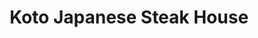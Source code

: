 ---
layout: place
title: "Koto Japanese Steak House"
permalink: /florida/tampa/koto-japanese-steak-house.html
stateAbbr: FL
stateName: Florida
cityName: Tampa
seo:
  name: "Koto Japanese Steak House"
  type: Restaurant
  links: http://www.kotosteakhouse.com/
description: "Koto Japanese Steak House serves delicious sushi in Tampa, Florida. Try fresh Japanese dishes for a great dining experience. "
place_id: ChIJo-6FVmTDwogRzG0bqGGIbrQ
photos:
  - name: >-
      places/ChIJo-6FVmTDwogRzG0bqGGIbrQ/photos/AeeoHcIaJQQYws0LJSdJW1_ymYAA-aKlwfm0sFYfFJGsbbk-oPtAVE6ezJLSTOBkApZdlc7SsvJ7TDgRKEZXLH_3X5CEoy7wcz0IWQpOEdiSyGAnNIQM6FI2sWym__ujqqoTizzgmdOH4NZxOICJi6pitTTq65mR9iczVC-YgUb8ZQWmThZZLUxsZTybZhs0bJXmBLH5K7_bbME-SZfMFUvRnKE_NBINIXq6Gf_8Ko9V0dIgO2C4OY1gFmpQ8wkKHBmQsYrUj0HSrMVg0SpGuhvp0XTlj2p3ZWtVNg34BGddM8hUe83woM4dKPEC9oYu4IWY_WE3OouZK4FvKMD1_hTF4qq3GkC6E3uX1RQubc41JY53LT3ASiiVJzU8dixiUb56VXHvDZWX6Q6LnLJWfh9icLgmYfDUST4RyPiQng
    widthPx: 4032
    heightPx: 2268
    authorAttributions:
      - displayName: Basit Ali
        uri: https://maps.google.com/maps/contrib/108654412746742076581
        photoUri: >-
          https://lh3.googleusercontent.com/a/ACg8ocIC2vvX8hII7R0Tn8ZmK1Czt5mR_oGW8xJSy16Ecy6xPGvFoQ=s100-p-k-no-mo
    flagContentUri: >-
      https://www.google.com/local/imagery/report/?cb_client=maps_api_places.places_api&image_key=!1e10!2sCIHM0ogKEICAgICk77le&hl=en-US
    googleMapsUri: >-
      https://www.google.com/maps/place//data=!3m4!1e2!3m2!1sCIHM0ogKEICAgICk77le!2e10!4m2!3m1!1s0x88c2c3645685eea3:0xb46e8861a81b6dcc
  - name: >-
      places/ChIJo-6FVmTDwogRzG0bqGGIbrQ/photos/AeeoHcLSaIHuJaslAdpvuH3gf7-uzKG6Gf570SS8RFLsFGkAZp1F74h0Owwb2Cv2ePMI_wO30-0X82akHrpCS_I0ReGYEEqDYO9CXCzvvGalnbGGP2WnmJPeKbS9jP-kKax7WOaavsWC7LdEUavd8ViiloP7plWK7IPAtF4Sc8gg7-1uLHbU2gZrFO4DFeQ9oIApqHWRoWQUhORzfC2bn3BQMVZKB9b1keeDaRwGn9bLeZ_2S0B27lIWv1yGRnm0VpSxUSvzCRUrJUSjTa0pOTT3Ljx3723V2B-92Z6sAiQ1vKZbmzZJa0PF4jpBRzFKFc7r036i0tiwqD44w53VhDm4pR26IDjggw2TGGITpmGDS6DdXUisDVr-RIvvnXMS5HHSz_NtnPv9VqbP0yAQFulnHvODuI2D0YgieexujcJcZcw
    widthPx: 2992
    heightPx: 2992
    authorAttributions:
      - displayName: JESSICA COOPER
        uri: https://maps.google.com/maps/contrib/102717678594515227344
        photoUri: >-
          https://lh3.googleusercontent.com/a-/ALV-UjXrYV-lLYWgnRhPg-jmXHyMkb6Q-tQaENtBTS3d_hiQrS0cQPzZgw=s100-p-k-no-mo
    flagContentUri: >-
      https://www.google.com/local/imagery/report/?cb_client=maps_api_places.places_api&image_key=!1e10!2sCIHM0ogKEICAgMCovbftKQ&hl=en-US
    googleMapsUri: >-
      https://www.google.com/maps/place//data=!3m4!1e2!3m2!1sCIHM0ogKEICAgMCovbftKQ!2e10!4m2!3m1!1s0x88c2c3645685eea3:0xb46e8861a81b6dcc
  - name: >-
      places/ChIJo-6FVmTDwogRzG0bqGGIbrQ/photos/AeeoHcJkz1hfvTX9oBEaje0a0Zor7ma0jcZV8VKtIlkjmSd27If-qeaQW-gsyFYxaawoFYzqrm2bcewZFb-1LPaGkd-mHJAWFmQPWqF5c0JPJKNWcqsSgHBdyEgtzkXKchVEWzKzyVHTF8MK4NVNyCm4EwZN3j1NjtdiLD3Rwx1fCTwaGqVGJJJptvdpBEHGo7dXSG6JVglxHlRHdC_VSHfRrFviGPgf3iJZhcqLPgCkaNrxnhIOWSaUJ44Xdd6paM3VZ7ukiFUeq3qtQLLBS1IJh4IFM-hk-iWJDrX1Hi13Gv5VEPkB_U5Oxi6zvxI6hpPWJnXy8f27csU0A2dh4AXj5raBvbH_eBbdj19oBtJ4M5yDYjzMq56nHf97FJfJt2fQIjD2bg7M1SvFOQbqrQ7mitn2A4bj5ihz85BjfM_gu-U
    widthPx: 3600
    heightPx: 4800
    authorAttributions:
      - displayName: Anthony Schuster
        uri: https://maps.google.com/maps/contrib/114075653153576642393
        photoUri: >-
          https://lh3.googleusercontent.com/a/ACg8ocLgxl-sR_aOm96J6iisZ4WTnpBkjm0KxlI4954Ys1FohMsbxQ=s100-p-k-no-mo
    flagContentUri: >-
      https://www.google.com/local/imagery/report/?cb_client=maps_api_places.places_api&image_key=!1e10!2sCIHM0ogKEICAgMDI9YK0VA&hl=en-US
    googleMapsUri: >-
      https://www.google.com/maps/place//data=!3m4!1e2!3m2!1sCIHM0ogKEICAgMDI9YK0VA!2e10!4m2!3m1!1s0x88c2c3645685eea3:0xb46e8861a81b6dcc
  - name: >-
      places/ChIJo-6FVmTDwogRzG0bqGGIbrQ/photos/AeeoHcKcFtlMf_PoBaHgf2R6JlbuWoxufNPMS4a18tBnkw0jekcPiQ6h-OlZSjakiOTP6mZesjPHn7X5bmk-66JvfgfaFo2Mf4Jweshm3yph7tQBmKwuPwBEshJcVt90hH7jhnsv9hg9fFE7H94EkzJfTupndX1KOkrzSFBu4UuOwpCvPYRv8km3kGDOeeTy8foEIFbz4jhj06TcXCINDKz3TQ1MDpQqQvW42_eDUssnguYQPJgiE0sThiBhr8pjHRDeBpHbw3XeYpdDrSXBgaZEzyZT10aHD_zoCGRa1hN6y1HNGmF3au8TbQ41OQXpB-GMWo2NZ3SyygjCuj_WtzxFXBb8s5hV1miYL8j5za1eefIzeZ6UhdSMGj438dl5LtVN163JJlplNXjF9WZxAwshUxwJlOTTyQoKZhhNbBKFLr2PasQC
    widthPx: 4450
    heightPx: 2967
    authorAttributions:
      - displayName: Brad Herring
        uri: https://maps.google.com/maps/contrib/114018155427979920369
        photoUri: >-
          https://lh3.googleusercontent.com/a-/ALV-UjW85faWkdrcKC5T4IoFNiBCV_Esw5mbsm4DZqTaOmLLUiF2NkcHxA=s100-p-k-no-mo
    flagContentUri: >-
      https://www.google.com/local/imagery/report/?cb_client=maps_api_places.places_api&image_key=!1e10!2sCIHM0ogKEICAgIC449O2kwE&hl=en-US
    googleMapsUri: >-
      https://www.google.com/maps/place//data=!3m4!1e2!3m2!1sCIHM0ogKEICAgIC449O2kwE!2e10!4m2!3m1!1s0x88c2c3645685eea3:0xb46e8861a81b6dcc
  - name: >-
      places/ChIJo-6FVmTDwogRzG0bqGGIbrQ/photos/AeeoHcJjUwETwuXYRBzbgkpuXw1bsBfETUr5lXV-uxT5mM2phlHq8FvEUu5hlsrwe_PizFHCcd23f7sAUSye5TJTrvOnQSwoL4DcBHVv803F8LD1TawBmpXooLhm41ghEq2E1jeX3mIAcAinmvrv_lRHG8iG_xDEQOjQekzULVM148INCjOl7scRRhkYj_E0s7biDpHoACH-xZyrGIyxI6mpBg1SQGzA3gNpBxnIWCEgtrgk4etfi91vBT_e6mUn2Ja2kq6_ZF2AYRux0P_8gJTWwSSL-L2AniQ4DMehBU6-y3TnK9aqySGS7IDNC9NZD9O5KydGkDQaMEys9w-0YbRRrzcv-sc0eqphIZL2Zt3_cCUdlMNDaoaJvNXaOq3tyf5sW3YOgLgh5Ztg7B24a7aV8JEuOX-PuPgGDp8T-_zkDKIfS2rk
    widthPx: 2992
    heightPx: 2992
    authorAttributions:
      - displayName: JESSICA COOPER
        uri: https://maps.google.com/maps/contrib/102717678594515227344
        photoUri: >-
          https://lh3.googleusercontent.com/a-/ALV-UjXrYV-lLYWgnRhPg-jmXHyMkb6Q-tQaENtBTS3d_hiQrS0cQPzZgw=s100-p-k-no-mo
    flagContentUri: >-
      https://www.google.com/local/imagery/report/?cb_client=maps_api_places.places_api&image_key=!1e10!2sCIHM0ogKEICAgMCovbftqQE&hl=en-US
    googleMapsUri: >-
      https://www.google.com/maps/place//data=!3m4!1e2!3m2!1sCIHM0ogKEICAgMCovbftqQE!2e10!4m2!3m1!1s0x88c2c3645685eea3:0xb46e8861a81b6dcc
  - name: >-
      places/ChIJo-6FVmTDwogRzG0bqGGIbrQ/photos/AeeoHcLR7vNwXWBwGsDpKZESiR--_2UboLBv35_R3tajsjnADk5E1Bv6s3XBi_YkJwVF6ZkKDSTYc7nff3Th2GKKvbVBGa7NzG-ugrCN-b7fsofXyyn_afXSgOzOmWO-Q3XokdR-VQAwcsM-9Q1wiF7_ItbNWutDdwJcyAeyWFnMn_UvRofGMVAHDZhLDXxmRrxcYmC53yIq1HlfQcTKdnhnzR_ED8YdG4pUZt-ojw5JdFV59PTSnul1Q_IgmK7rK3vJ3UvBIQ5l_mVOWabu_aKf9JLjoOTFFMEIFviiq_o7rzW2GmQuSwvWHozo1pxEo_r07soWO1Z6gv1k7RuHjHwYQuG0jgQ5qltOuEwHZuqSy_CPncP3xXFswDbZTi2hCTH8OVux329iGSZhMAIrCJy1IaYmACleqxQLDL7NmG84gzTDTg
    widthPx: 3024
    heightPx: 4032
    authorAttributions:
      - displayName: Ramón Vázquez
        uri: https://maps.google.com/maps/contrib/117623124665365438372
        photoUri: >-
          https://lh3.googleusercontent.com/a-/ALV-UjVIE1ptTch1Jvd4VScVqJT_SLT2ULcDoCJDXnmSAujMZIugY9KLWg=s100-p-k-no-mo
    flagContentUri: >-
      https://www.google.com/local/imagery/report/?cb_client=maps_api_places.places_api&image_key=!1e10!2sCIHM0ogKEICAgIDX5oreBw&hl=en-US
    googleMapsUri: >-
      https://www.google.com/maps/place//data=!3m4!1e2!3m2!1sCIHM0ogKEICAgIDX5oreBw!2e10!4m2!3m1!1s0x88c2c3645685eea3:0xb46e8861a81b6dcc
  - name: >-
      places/ChIJo-6FVmTDwogRzG0bqGGIbrQ/photos/AeeoHcIwdmUECBHBuwbeF5g-0AEbHJdWsiY2nB7z1qhguZYwQNZi7C2jMgXXBxbXRyno1dlM1ON90C7Pqq-O1OHQyeTKvLjmMURrg2cKafkfs47I6ishRQq1prkSED8lWu3NfMKGn2zEpo0I9VeNz3mV3OY7b2qGhpaOxgAV1E5krTDNEF6LSn-8QmPn4RjzziCUdXk_sHMrkaLGmbO2IgHBqzI2MczWAz3vEAhYTP904bptOJysvygoXXceUmtQPXBwiBZStkCkqtgVXWG5lMpowxMMJHAyDa7RN78Y1QqzO3dD9HR4mf872gxg9gkZ6S-qtlHiMNZeNqsAHaJvn97oCD1DA8rvGWTk8PTLyX-aZXoWmwoj73GoHnlZgJcrY16iHtCNn2CEuerNfYtWntj4vpT0H5OeRRGi53uUphebvkvtXg
    widthPx: 3072
    heightPx: 4080
    authorAttributions:
      - displayName: Glenda Stuart Maya
        uri: https://maps.google.com/maps/contrib/115706704141007920904
        photoUri: >-
          https://lh3.googleusercontent.com/a/ACg8ocLvTs0Pe8yW_znWITcdJ_afSwZpOP7-uCYVyvs67p-uHrmw8Q=s100-p-k-no-mo
    flagContentUri: >-
      https://www.google.com/local/imagery/report/?cb_client=maps_api_places.places_api&image_key=!1e10!2sCIHM0ogKEICAgICHzNvRXQ&hl=en-US
    googleMapsUri: >-
      https://www.google.com/maps/place//data=!3m4!1e2!3m2!1sCIHM0ogKEICAgICHzNvRXQ!2e10!4m2!3m1!1s0x88c2c3645685eea3:0xb46e8861a81b6dcc
  - name: >-
      places/ChIJo-6FVmTDwogRzG0bqGGIbrQ/photos/AeeoHcLISgJRdCLGdsvdDWTIpp8qi2Gs_2X5J3hrgXRZoBC3Of1kf0XAk9wWXOR6WNS8DWPaskGSKpha9fkD15_azwfG3EW1VB_jEa4cdkjcZIsNuIETN7AKtNkZwA9_z5qFmqa2MkfJviqKRKHR6grYfoD16QnWZ0x6fm5ukYNsHBfbWzxzGmrdFCyLprVgGtW3sPhMul8DFxFLjNUHajXwS-Fgx8ibA605r_i5Qbup7FpmpLdm8f1oBZhAVU1P6KLgj9_0ozKrZB6698T2vPcpfcPlE1CQ8FE0IAw6X4trYJPt_7hoEowjEVKutD3-HnDnkJudgPcQBx6Xxz_pi9tddU8FDhyXl5lcfgFh1q64MuiF4BDXjmfRb_45tAa8bPmiildxwYBdsCwXzNG5w8ZBzhyVPqGrakwjVond0XUxGZbtDw
    widthPx: 3600
    heightPx: 4800
    authorAttributions:
      - displayName: Joseph Curcio
        uri: https://maps.google.com/maps/contrib/111080083902976370785
        photoUri: >-
          https://lh3.googleusercontent.com/a/ACg8ocIwnsVdu-OpbARET_QZLZ8MB_r-21D-lkTiRSEklaXWGJMZ1w=s100-p-k-no-mo
    flagContentUri: >-
      https://www.google.com/local/imagery/report/?cb_client=maps_api_places.places_api&image_key=!1e10!2sCIHM0ogKEICAgMCg7ZmvYQ&hl=en-US
    googleMapsUri: >-
      https://www.google.com/maps/place//data=!3m4!1e2!3m2!1sCIHM0ogKEICAgMCg7ZmvYQ!2e10!4m2!3m1!1s0x88c2c3645685eea3:0xb46e8861a81b6dcc
  - name: >-
      places/ChIJo-6FVmTDwogRzG0bqGGIbrQ/photos/AeeoHcJNJAM7IvieALAQSgiFd7lEMskLW2LpVlz1F4K7Fm387vABWMKZoD9mXm6UjD6PZYJ5CxU8p-Un6JSTDmp3XvuDJWJU_l5eqjjYre8tlO1JZlCYP0DEd4XiwueCFu5bvE96sLS-8FcBiPZ_Brh9vTC9Pz0g0D9IVNp_ZqGPnJjHiAdROwAQu2zVIfXb5759WVREAk5pK7EHFFewNyU6RiBx28ue1oy1kf7gY-IwFhLvoVduP6YAqr0mbSdnZBOEXDZur9v5rsM_GI2PYq_616xW9eQFVSkYYYeDW-VRjEMmzD0vsU-HNJmrwJeDeCRHZGd0zU0Pgtonc6s6KTprDFHAle-9cCc37MSjRRznpBptyurMk3x0KengKjy7Cp7ebOBohnLO0JqduoXHX0jljBbXGHDq2F0U0RZnIwTvwFf9NeM
    widthPx: 4000
    heightPx: 3000
    authorAttributions:
      - displayName: Victoria Dunn
        uri: https://maps.google.com/maps/contrib/110950469605622045638
        photoUri: >-
          https://lh3.googleusercontent.com/a-/ALV-UjVl7T-0FF7FYOH4G17okTcv7d2dD2R6wSXOjVei84fvJjxyh7ao=s100-p-k-no-mo
    flagContentUri: >-
      https://www.google.com/local/imagery/report/?cb_client=maps_api_places.places_api&image_key=!1e10!2sCIHM0ogKEICAgICb9pK-5AE&hl=en-US
    googleMapsUri: >-
      https://www.google.com/maps/place//data=!3m4!1e2!3m2!1sCIHM0ogKEICAgICb9pK-5AE!2e10!4m2!3m1!1s0x88c2c3645685eea3:0xb46e8861a81b6dcc
  - name: >-
      places/ChIJo-6FVmTDwogRzG0bqGGIbrQ/photos/AeeoHcLHBhNTEBKsHk0Tw4tohVfJFQ4KHGOy6tfZs47UGAM9b7gXcxJnCdSG9F3yJ0UXACE14ys9XPHLAQUwJYkrY9xF1IpkduWg4TVmn76QyxHXbuAvylXnnu9elFVnJHssI5ynXGcj36FINY-f8eE64ftPVEAWLSETkCHbOJCq4uakxd5Ds7QgWdPBCy_1yahxTftdHxARRph0as1MdN60ihOmnp3omHTS9y4ddTLmvvoN4B-YzLqy_YhHjs0HXVKlqg22bl-fy_6ee8Fima-74zOdVXQM8c5dKIqZ0h6kztsUBlpdbEa1LwBGQJpmLL8tmQWs2qHYwylT9yYhlCim_7h2kK_rBuIN7iGQp0GhC31CxHbfBctPZrdNAnvByjQCppRJ2E138wXr6fH0i2UCY-4s-7Cq-lAUwewTpONIHs_3NKYq
    widthPx: 2180
    heightPx: 1634
    authorAttributions:
      - displayName: Nicole P
        uri: https://maps.google.com/maps/contrib/114599313825609954079
        photoUri: >-
          https://lh3.googleusercontent.com/a/ACg8ocLIasZ2dt1mT9il4hyoUrB66siAnJjK1T3rEncG25yS0N3fFA=s100-p-k-no-mo
    flagContentUri: >-
      https://www.google.com/local/imagery/report/?cb_client=maps_api_places.places_api&image_key=!1e10!2sCIHM0ogKEICAgICehozhjgE&hl=en-US
    googleMapsUri: >-
      https://www.google.com/maps/place//data=!3m4!1e2!3m2!1sCIHM0ogKEICAgICehozhjgE!2e10!4m2!3m1!1s0x88c2c3645685eea3:0xb46e8861a81b6dcc
address: '533 S Howard Ave #4, Tampa, FL 33606, USA'
street: '533 S Howard Ave #4'
city: Tampa
state: FL
zip: '33606'
country: USA
neighborhood: Hyde Park
latitude: '27.939234'
longitude: '-82.483342'
accessibility_options:
  wheelchairAccessibleParking: true
  wheelchairAccessibleEntrance: true
  wheelchairAccessibleRestroom: true
  wheelchairAccessibleSeating: true
business_status: OPERATIONAL
name: Koto Japanese Steak House
google_maps_links:
  directionsUri: >-
    https://www.google.com/maps/dir//''/data=!4m7!4m6!1m1!4e2!1m2!1m1!1s0x88c2c3645685eea3:0xb46e8861a81b6dcc!3e0
  placeUri: https://maps.google.com/?cid=13001479127278775756
  writeAReviewUri: >-
    https://www.google.com/maps/place//data=!4m3!3m2!1s0x88c2c3645685eea3:0xb46e8861a81b6dcc!12e1
  reviewsUri: >-
    https://www.google.com/maps/place//data=!4m4!3m3!1s0x88c2c3645685eea3:0xb46e8861a81b6dcc!9m1!1b1
  photosUri: >-
    https://www.google.com/maps/place//data=!4m3!3m2!1s0x88c2c3645685eea3:0xb46e8861a81b6dcc!10e5
primary_type: Restaurant
opening_hours:
  regular:
    - 'Monday: 11:30 AM – 3:00 PM, 5:00 – 10:00 PM'
    - 'Tuesday: Closed'
    - 'Wednesday: 11:30 AM – 3:00 PM, 5:00 – 10:00 PM'
    - 'Thursday: 11:30 AM – 3:00 PM, 5:00 – 10:00 PM'
    - 'Friday: 11:30 AM – 3:00 PM, 5:00 – 11:30 PM'
    - 'Saturday: 3:00 – 11:30 PM'
    - 'Sunday: 3:00 – 10:30 PM'
  current:
    - 'Monday: 11:30 AM – 3:00 PM, 5:00 – 10:00 PM'
    - 'Tuesday: Closed'
    - 'Wednesday: 11:30 AM – 3:00 PM, 5:00 – 10:00 PM'
    - 'Thursday: 11:30 AM – 3:00 PM, 5:00 – 10:00 PM'
    - 'Friday: 11:30 AM – 3:00 PM, 5:00 – 11:30 PM'
    - 'Saturday: 3:00 – 11:30 PM'
    - 'Sunday: 3:00 – 10:30 PM'
secondary_opening_hours:
  regular:
    weekdayDescriptions: null
    type: null
  current:
    weekdayDescriptions: null
    type: null
phone: (813) 964-6808
price_level: PRICE_LEVEL_MODERATE
price_range: $20 &ndash; $30
rating: '4.1'
rating_count: 0
website: http://www.kotosteakhouse.com/
reviews: null
parking_options: null
payment_options: null
allow_dogs: null
curbside_pickup: null
delivery: null
dine_in: null
good_for_children: null
good_for_groups: null
good_for_sports: null
live_music: null
menu_for_children: null
outdoor_seating: null
reservable: null
restroom: null
serves_beer: null
serves_breakfast: null
serves_brunch: null
serves_cocktails: null
serves_coffee: null
serves_dinner: null
serves_dessert: null
serves_lunch: null
serves_vegetarian_food: null
serves_wine: null
takeout: null
update_category: essentials
summary: null

---